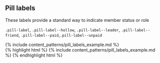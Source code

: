 <div class="line-gutters">
	<div class="unit size1of3">
		<h2>Pill labels</h2>
		<p>These labels provide a standard way to indicate member status or role</p>
		<p><code>.pill-label</code>, <code>.pill-label--hollow</code>, <code>.pill-label--leader</code>, <code>.pill-label--friend</code>, <code>.pill-label--paid</code>,<code>.pill-label--unpaid</code></p>
	</div>
	<div class="unit lastUnit">
		<div class="doc-box">
			<div class="doc-content">
				{% include content_patterns/pill_labels_example.md %}
			</div>
		</div>
		{% highlight html %} {% include content_patterns/pill_labels_example.md %} {% endhighlight html %} 
	</div>
</div>
